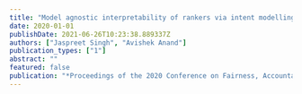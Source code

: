 ```yaml
---
title: "Model agnostic interpretability of rankers via intent modelling"
date: 2020-01-01
publishDate: 2021-06-26T10:23:38.889337Z
authors: ["Jaspreet Singh", "Avishek Anand"]
publication_types: ["1"]
abstract: ""
featured: false
publication: "*Proceedings of the 2020 Conference on Fairness, Accountability, and Transparency*"
---
```


